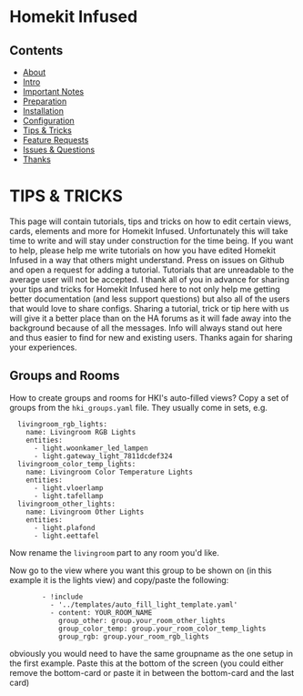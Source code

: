 # Homekit Infused

## Contents
- [About](index.md)
- [Intro](intro.md)
- [Important Notes](notes.md)
- [Preparation](preparation.md)
- [Installation](installation.md)
- [Configuration](configuration.md)
- [Tips & Tricks](tips.md)
- [Feature Requests](requests.md)
- [Issues & Questions](issues.md)
- [Thanks](thanks.md)

# TIPS & TRICKS
This page will contain tutorials, tips and tricks on how to edit certain views, cards, elements and more for Homekit Infused. Unfortunately this will take time to write and will stay under construction for the time being.
If you want to help, please help me write tutorials on how you have edited Homekit Infused in a way that others might understand. Press on issues on Github and open a request for adding a tutorial. Tutorials that are unreadable to the average user will not be accepted.
I thank all of you in advance for sharing your tips and tricks for Homekit Infused here to not only help me getting better documentation (and less support questions) but also all of the users that would love to share configs.
Sharing a tutorial, trick or tip here with us will give it a better place than on the HA forums as it will fade away into the background because of all the messages. Info will always stand out here and thus easier to find for new and existing users.
Thanks again for sharing your experiences.

## Groups and Rooms
How to create groups and rooms for HKI's auto-filled views?
Copy a set of groups from the `hki_groups.yaml` file. They usually come in sets, e.g. 
``` 
  livingroom_rgb_lights:
    name: Livingroom RGB Lights
    entities:
      - light.woonkamer_led_lampen
      - light.gateway_light_7811dcdef324
  livingroom_color_temp_lights:
    name: Livingroom Color Temperature Lights
    entities:
      - light.vloerlamp
      - light.tafellamp
  livingroom_other_lights:
    name: Livingroom Other Lights
    entities:
      - light.plafond
      - light.eettafel
```
Now rename the `livingroom` part to any room you'd like.

Now go to the view where you want this group to be shown on (in this example it is the lights view) and copy/paste the following:
```
        - !include
          - '../templates/auto_fill_light_template.yaml'
          - content: YOUR_ROOM_NAME
            group_other: group.your_room_other_lights
            group_color_temp: group.your_room_color_temp_lights
            group_rgb: group.your_room_rgb_lights 
```
obviously you would need to have the same groupname as the one setup in the first example. Paste this at the bottom of the screen (you could either remove the bottom-card or paste it in between the bottom-card and the last card)
